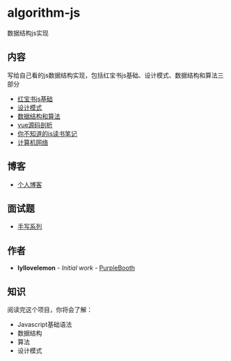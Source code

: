 # algorithm-js
数据结构js实现
## 内容
写给自己看的js数据结构实现，包括红宝书js基础、设计模式、数据结构和算法三部分

+ [红宝书js基础](https://github.com/lyllovelemon/algorithm-js/tree/master/docs/normal-js)
+ [设计模式](https://github.com/lyllovelemon/algorithm-js/blob/master/docs/design-pattern)
+ [数据结构和算法](https://github.com/lyllovelemon/algorithm-js/tree/master/docs/algorithm)
+ [vue源码剖析](https://github.com/lyllovelemon/algorithm-js/tree/master/docs/vue)
+ [你不知道的js读书笔记](https://github.com/lyllovelemon/algorithm-js/tree/master/docs/unknown-js)
+ [计算机网络](https://github.com/lyllovelemon/algorithm-js/tree/master/docs/network)

## 博客
+ [个人博客](https://github.com/lyllovelemon/algorithm-js/tree/master/docs/blog)
## 面试题
+ [手写系列](https://github.com/lyllovelemon/algorithm-js/tree/master/docs/fcc-test)

## 作者

* **lyllovelemon** - *Initial work* - [PurpleBooth](https://github.com/lyllovelemon)

## 知识
阅读完这个项目，你将会了解：
* Javascript基础语法
* 数据结构
* 算法
* 设计模式
